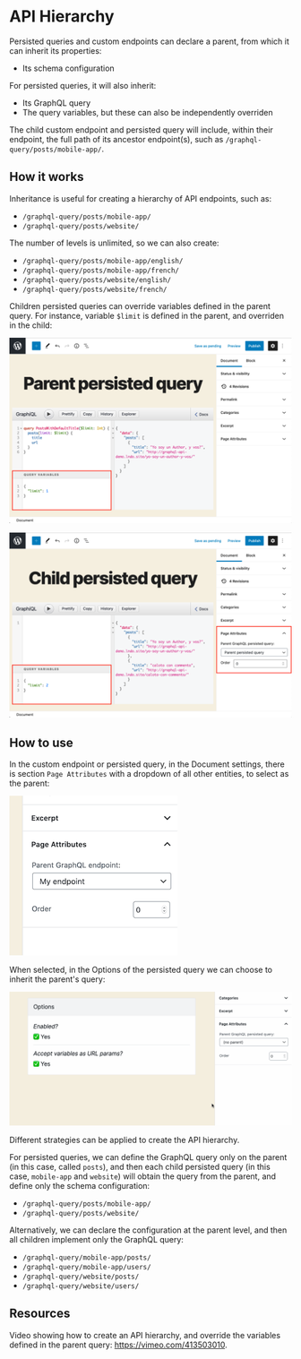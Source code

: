 # API Hierarchy

Persisted queries and custom endpoints can declare a parent, from which it can inherit its properties:

- Its schema configuration

For persisted queries, it will also inherit:

- Its GraphQL query
- The query variables, but these can also be independently overriden

The child custom endpoint and persisted query will include, within their endpoint, the full path of its ancestor endpoint(s), such as `/graphql-query/posts/mobile-app/`.

## How it works

Inheritance is useful for creating a hierarchy of API endpoints, such as:

- `/graphql-query/posts/mobile-app/`
- `/graphql-query/posts/website/`

The number of levels is unlimited, so we can also create:

- `/graphql-query/posts/mobile-app/english/`
- `/graphql-query/posts/mobile-app/french/`
- `/graphql-query/posts/website/english/`
- `/graphql-query/posts/website/french/`

Children persisted queries can override variables defined in the parent query. For instance, variable `$limit` is defined in the parent, and overriden in the child:

<a href="../../images/parent-persisted-query.png" target="_blank">![Parent persisted query](../../images/parent-persisted-query.png "Parent persisted query")</a>

<a href="../../images/child-persisted-query.png" target="_blank">![Child persisted query](../../images/child-persisted-query.png "Child persisted query")</a>

## How to use

In the custom endpoint or persisted query, in the Document settings, there is section `Page Attributes` with a dropdown of all other entities, to select as the parent:

<a href="../../images/api-inheritance.png" target="_blank">![API inheritance](../../images/api-inheritance.png "API inheritance")</a>

When selected, in the Options of the persisted query we can choose to inherit the parent's query:

<a href="../../images/api-inheritance.gif" target="_blank">![API inheritance](../../images/api-inheritance.gif "API inheritance")</a>

Different strategies can be applied to create the API hierarchy.

For persisted queries, we can define the GraphQL query only on the parent (in this case, called `posts`), and then each child persisted query (in this case, `mobile-app` and `website`) will obtain the query from the parent, and define only the schema configuration:

- `/graphql-query/posts/mobile-app/`
- `/graphql-query/posts/website/`

Alternatively, we can declare the configuration at the parent level, and then all children implement only the GraphQL query:

- `/graphql-query/mobile-app/posts/`
- `/graphql-query/mobile-app/users/`
- `/graphql-query/website/posts/`
- `/graphql-query/website/users/`

## Resources

Video showing how to create an API hierarchy, and override the variables defined in the parent query: <https://vimeo.com/413503010>.
